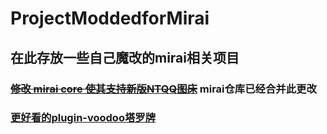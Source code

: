 # ProjectModdedforMirai

## 在此存放一些自己魔改的mirai相关项目

### ~~[修改 mirai core 使其支持新版NTQQ图床](https://github.com/shigu666/ProjectModdedforMirai/blob/main/Mirai%20core%20%E7%9A%84NT%E5%9B%BE%E5%BA%8A%E6%94%AF%E6%8C%81/Readme.md)~~ mirai仓库已经合并此更改
### [更好看的plugin-voodoo塔罗牌](https://github.com/shigu666/ProjectModdedforMirai/blob/main/%E6%9B%B4%E5%A5%BD%E7%9C%8B%E7%9A%84plugin-voodoo%E5%A1%94%E7%BD%97%E7%89%8C/README.md)